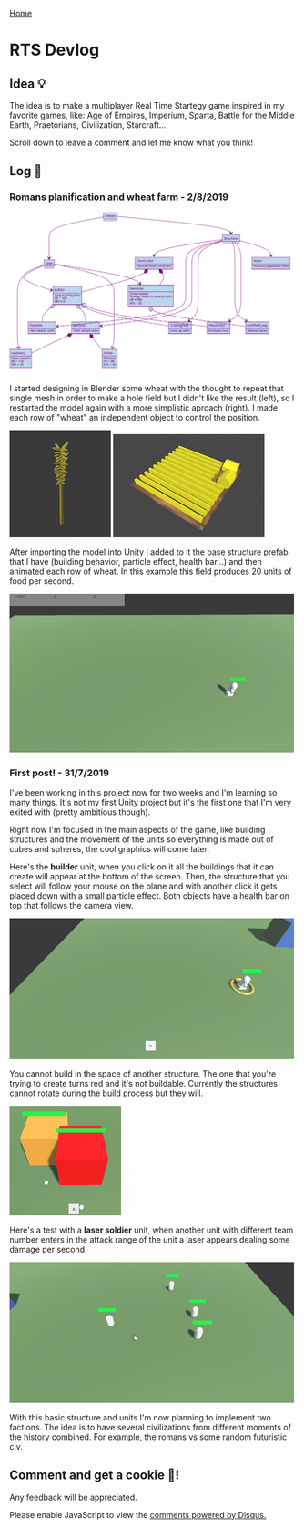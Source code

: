 <script src="https://unpkg.com/mermaid@8.1.0/dist/mermaid.min.js"></script>

[Home](index.md)

# RTS Devlog
## Idea 💡
The idea is to make a multiplayer Real Time Startegy game inspired in my favorite games, like: Age of Empires, Imperium, Sparta, Battle for the Middle Earth, Praetorians, Civilization, Starcraft...

Scroll down to leave a comment and let me know what you think!

## Log 📰
### Romans planification and wheat farm - 2/8/2019


![](/images/romans.png)

I started designing in Blender some wheat with the thought to repeat that single mesh in order to make a hole field but I didn't like the result (left), so I restarted the model again with a more simplistic aproach (right). I made each row of "wheat" an independent object to control the position.

![](/images/wheat_first_try.png) ![](/images/wheat_field.png)

After importing the model into Unity I added to it the base structure prefab that I have (building behavior, particle effect, health bar...) and then animated each row of wheat. In this example this field produces 20 units of food per second.

![](/gifs/wheat_field.gif)

### First post! - 31/7/2019
I've been working in this project now for two weeks and I'm learning so many things. It's not my first Unity project but it's the first one that I'm very exited with (pretty ambitious though).

Right now I'm focused in the main aspects of the game, like building structures and the movement of the units so everything is made out of cubes and spheres, the cool graphics will come later. 

Here's the **builder** unit, when you click on it all the buildings that it can create will appear at the bottom of the screen. Then, the structure that you select will follow your mouse on the plane and with another click it gets placed down with a small particle effect. Both objects have a health bar on top that follows the camera view.

![](/gifs/construir_cuartel.gif)

You cannot build in the space of another structure. The one that you're trying to create turns red and it's not buildable. Currently the structures cannot rotate during the build process but they will.

![](/images/cannot_build_there.png)

Here's a test with a **laser soldier** unit, when another unit with different team number enters in the attack range of the unit a laser appears dealing some damage per second.

![](/gifs/laser_soldier.gif)

With this basic structure and units I'm now planning to implement two factions. The idea is to have several civilizations from different moments of the history combined. For example, the romans vs some random futuristic civ.

## Comment and get a cookie 🍪!
Any feedback will be appreciated.

<div id="disqus_thread"></div>
<script>
    (function() {  // REQUIRED CONFIGURATION VARIABLE: EDIT THE SHORTNAME BELOW
        var d = document, s = d.createElement('script');
        
        s.src = 'https://guilleqp.disqus.com/embed.js'; 
        
        s.setAttribute('data-timestamp', +new Date());
        (d.head || d.body).appendChild(s);
    })();
</script>
<noscript>Please enable JavaScript to view the <a href="https://disqus.com/?ref_noscript" rel="nofollow">comments powered by Disqus.</a></noscript>